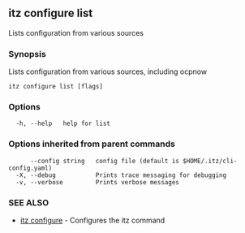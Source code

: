 ## itz configure list

Lists configuration from various sources

### Synopsis

Lists configuration from various sources, including ocpnow

```
itz configure list [flags]
```

### Options

```
  -h, --help   help for list
```

### Options inherited from parent commands

```
      --config string   config file (default is $HOME/.itz/cli-config.yaml)
  -X, --debug           Prints trace messaging for debugging
  -v, --verbose         Prints verbose messages
```

### SEE ALSO

* [itz configure](itz_configure.md)	 - Configures the itz command


